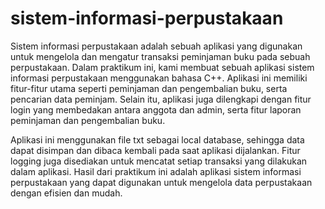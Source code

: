 # sistem-informasi-perpustakaan

Sistem informasi perpustakaan adalah sebuah aplikasi yang digunakan untuk mengelola dan mengatur transaksi peminjaman buku pada sebuah perpustakaan. Dalam praktikum ini, kami membuat sebuah aplikasi sistem informasi perpustakaan menggunakan bahasa C++. Aplikasi ini memiliki fitur-fitur utama seperti peminjaman dan pengembalian buku, serta pencarian data peminjam. Selain itu, aplikasi juga dilengkapi dengan fitur login yang membedakan antara anggota dan admin, serta fitur laporan peminjaman dan pengembalian buku.

Aplikasi ini menggunakan file txt sebagai local database, sehingga data dapat disimpan dan dibaca kembali pada saat aplikasi dijalankan. Fitur logging juga disediakan untuk mencatat setiap transaksi yang dilakukan dalam aplikasi. Hasil dari praktikum ini adalah aplikasi sistem informasi perpustakaan yang dapat digunakan untuk mengelola data perpustakaan dengan efisien dan mudah.
